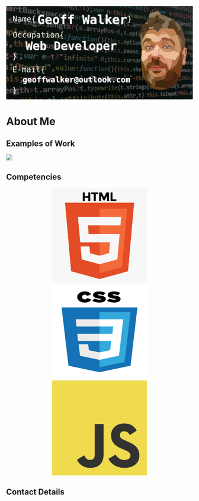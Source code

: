 
<img src="https://github.com/Geoff-Walker/Geoff-Walker/blob/main/my-banner.png">



# About Me

## Examples of Work
<img src="https://github.com/Geoff-Walker/Geoff-Walker/blob/main/Aspects%20of%20beauty.gif.gif" width="256">

## Competencies
<div align="center">
<img src="https://github.com/Geoff-Walker/Geoff-Walker/blob/main/html.png" width="256" height="256">          <img src="https://github.com/Geoff-Walker/Geoff-Walker/blob/main/css.png" width="256" height="256">          <img src="https://github.com/Geoff-Walker/Geoff-Walker/blob/main/JS.png" width="256" height="256"></div>

## Contact Details
<div align="center>
### E-mail:   geoffwalker@outlook.com 
### Website:  http://www.geoff-walker.io/
</div>


<!-- - 👋 Hi, I’m @Geoff-Walker
- 👀 I’m interested in mastering CSS and Html and becoming a developer
- 🌱 I’m currently learning Javascript
- 💞️ I’m looking to collaborate on anything a junior dev can complete
- 📫 How to reach me; email at geoffwalker1980@gmail.com
 -->
<!---
Geoff-Walker/Geoff-Walker is a ✨ special ✨ repository because its `README.md` (this file) appears on your GitHub profile.
You can click the Preview link to take a look at your changes.
--->
